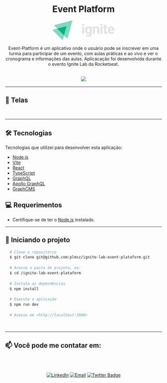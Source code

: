 <div align="center">
  <h1 align="center">Event Platform</h1>
  <img src="./src/assets/ignite-logo.svg" title="Ignite Lab" width="200" />
</div>

<p align="center">
Event-Platform é um aplicativo onde o usuário pode se inscrever em uma turma para participar de um evento, com aulas práticas e ao vivo e ver o cronograma e informações das aulas.
Aplicacação foi desenvolvida durante o evento Ignite Lab da Rocketseat.
</p>
<br />
<div align="center">
  <img src="https://img.shields.io/static/v1?label=Status&message=WIP&color=F46D01&style=for-the-badge"/>
</div>

---

## 📱 Telas

<br />

---

## 🛠️ Tecnologias

Tecnologias que utilizei para desenvolver esta aplicação:

- [Node.js](https://nodejs.org/pt-br/)
- [Vite](https://vitejs.dev/)
- [React](https://pt-br.reactjs.org/)
- [TypeScript](https://www.typescriptlang.org/)
- [GraphQL](https://graphql.org/)
- [Apollo GraphQL](https://www.apollographql.com/)
- [GraphCMS](https://www.apollographql.com/)
  <br />

## 💻 Requerimentos

- Certifique-se de ter o [Node.js](https://nodejs.org/pt-br/) instalado.
  <br />

---

## 🏁 Iniciando o projeto

```bash
  # Clone o repositório
  $ git clone git@github.com:plmsz/ignite-lab-event-plataform.git

  # Acesse a pasta do projeto, ex:
  $ cd /ignite-lab-event-plataform

  # Instale as dependências
  $ npm install

  # Execute a aplicação
  $ npm run dev

  # Acesse em <http://localhost:3000>
```

 <br />

---

## 📫 Você pode me contatar em:

<div align="center">
<img style="border-radius: 50% ;" src="https://github.com/plmsz.png" width="100px;" alt=""/>
</div>
</br>
<div align="center">

[![LinkedIn](https://img.shields.io/static/v1?label=&message=LinkedIn&color=blue&style=flat-square&logo=LinkedIn&logoColor=white)](https://www.linkedin.com/in/plmsz/)
[![Email](https://img.shields.io/static/v1?label=&message=Email&color=red&style=flat-square&logo=Gmail&logoColor=white)](mailto:plmsouzaoliveira@gmail.com)
[![Twitter Badge](https://img.shields.io/static/v1?label=&message=Twitter&color=1ca0f1&style=flat-square&logo=Twitter&logoColor=white)](https://twitter.com/plmszdev)
</span>
